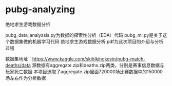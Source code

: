 # pubg-analyzing
绝地求生游戏数据分析

pubg_data_analyzsis.py为数据的探索性分析（EDA）代码
pubg_ml.py是关于这个数据集做的机器学习代码
绝地求生游戏数据分析.pdf为此次项目的介绍与分析过程

数据集地址：https://www.kaggle.com/skihikingkevin/pubg-match-deaths/data
源数据有aggregate.zip和deaths.zip两类，分别是赛事信息数据与玩家死亡数据
本项目选取了aggregate.zip里面720000场比赛数据中的150000场左右作为分析数据
